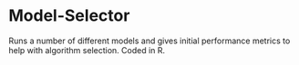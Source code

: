 # Model-Selector

Runs a number of different models and gives initial performance metrics to help with algorithm selection. Coded in R.
